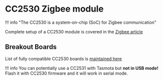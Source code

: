 # CC2530 Zigbee module

!!! info "The CC2530 is a system-on-chip (SoC) for Zigbee communication"

Complete setup of a CC2530 module is covered in the [Zigbee article](/Zigbee)

## Breakout Boards
List of fully compatible CC2530 boards is [maintained here](https://zigbee.blakadder.com/zigbee2tasmota.html)


!!! info
    You can potentially use a CC2531 with Tasmota but **not in USB mode!** Flash it with CC2530 firmware and it will work in serial mode.

